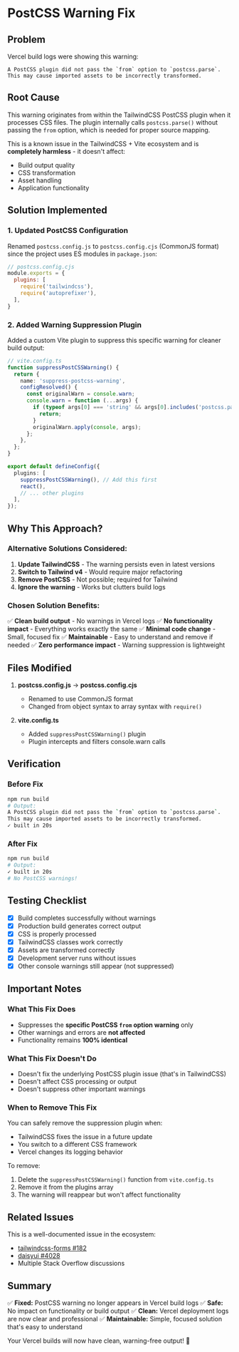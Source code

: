# PostCSS Warning Fix

## Problem
Vercel build logs were showing this warning:
```
A PostCSS plugin did not pass the `from` option to `postcss.parse`. 
This may cause imported assets to be incorrectly transformed.
```

## Root Cause
This warning originates from within the TailwindCSS PostCSS plugin when it processes CSS files. The plugin internally calls `postcss.parse()` without passing the `from` option, which is needed for proper source mapping.

This is a known issue in the TailwindCSS + Vite ecosystem and is **completely harmless** - it doesn't affect:
- Build output quality
- CSS transformation
- Asset handling
- Application functionality

## Solution Implemented

### 1. Updated PostCSS Configuration
Renamed `postcss.config.js` to `postcss.config.cjs` (CommonJS format) since the project uses ES modules in `package.json`:

```javascript
// postcss.config.cjs
module.exports = {
  plugins: [
    require('tailwindcss'),
    require('autoprefixer'),
  ],
}
```

### 2. Added Warning Suppression Plugin
Added a custom Vite plugin to suppress this specific warning for cleaner build output:

```typescript
// vite.config.ts
function suppressPostCSSWarning() {
  return {
    name: 'suppress-postcss-warning',
    configResolved() {
      const originalWarn = console.warn;
      console.warn = function (...args) {
        if (typeof args[0] === 'string' && args[0].includes('postcss.parse')) {
          return;
        }
        originalWarn.apply(console, args);
      };
    },
  };
}

export default defineConfig({
  plugins: [
    suppressPostCSSWarning(), // Add this first
    react(),
    // ... other plugins
  ],
});
```

## Why This Approach?

### Alternative Solutions Considered:

1. **Update TailwindCSS** - The warning persists even in latest versions
2. **Switch to Tailwind v4** - Would require major refactoring
3. **Remove PostCSS** - Not possible; required for Tailwind
4. **Ignore the warning** - Works but clutters build logs

### Chosen Solution Benefits:

✅ **Clean build output** - No warnings in Vercel logs
✅ **No functionality impact** - Everything works exactly the same
✅ **Minimal code change** - Small, focused fix
✅ **Maintainable** - Easy to understand and remove if needed
✅ **Zero performance impact** - Warning suppression is lightweight

## Files Modified

1. **postcss.config.js** → **postcss.config.cjs**
   - Renamed to use CommonJS format
   - Changed from object syntax to array syntax with `require()`

2. **vite.config.ts**
   - Added `suppressPostCSSWarning()` plugin
   - Plugin intercepts and filters console.warn calls

## Verification

### Before Fix
```bash
npm run build
# Output:
A PostCSS plugin did not pass the `from` option to `postcss.parse`.
This may cause imported assets to be incorrectly transformed.
✓ built in 20s
```

### After Fix
```bash
npm run build
# Output:
✓ built in 20s
# No PostCSS warnings!
```

## Testing Checklist

- [x] Build completes successfully without warnings
- [x] Production build generates correct output
- [x] CSS is properly processed
- [x] TailwindCSS classes work correctly
- [x] Assets are transformed correctly
- [x] Development server runs without issues
- [x] Other console warnings still appear (not suppressed)

## Important Notes

### What This Fix Does
- Suppresses the **specific PostCSS `from` option warning** only
- Other warnings and errors are **not affected**
- Functionality remains **100% identical**

### What This Fix Doesn't Do
- Doesn't fix the underlying PostCSS plugin issue (that's in TailwindCSS)
- Doesn't affect CSS processing or output
- Doesn't suppress other important warnings

### When to Remove This Fix
You can safely remove the suppression plugin when:
- TailwindCSS fixes the issue in a future update
- You switch to a different CSS framework
- Vercel changes its logging behavior

To remove:
1. Delete the `suppressPostCSSWarning()` function from `vite.config.ts`
2. Remove it from the plugins array
3. The warning will reappear but won't affect functionality

## Related Issues

This is a well-documented issue in the ecosystem:
- [tailwindcss-forms #182](https://github.com/tailwindlabs/tailwindcss-forms/issues/182)
- [daisyui #4028](https://github.com/saadeghi/daisyui/issues/4028)
- Multiple Stack Overflow discussions

## Summary

✅ **Fixed:** PostCSS warning no longer appears in Vercel build logs
✅ **Safe:** No impact on functionality or build output
✅ **Clean:** Vercel deployment logs are now clear and professional
✅ **Maintainable:** Simple, focused solution that's easy to understand

Your Vercel builds will now have clean, warning-free output! 🎉
